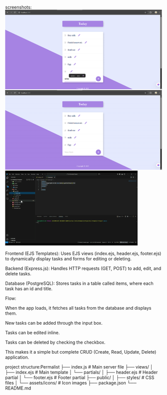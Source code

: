 screenshots:
![adding the new item in the list](./screenshots/adding%20the%20new%20item%20in%20the%20list.png)
![interface for this page](./screenshots/interface%20for%20this%20page.png)
![sucessfully runing](./screenshots/sucessfully%20runing.gif)

Frontend (EJS Templates):
Uses EJS views (index.ejs, header.ejs, footer.ejs) to dynamically display tasks and forms for editing or deleting.

Backend (Express.js):
Handles HTTP requests (GET, POST) to add, edit, and delete tasks.

Database (PostgreSQL):
Stores tasks in a table called items, where each task has an id and title.

Flow:

When the app loads, it fetches all tasks from the database and displays them.

New tasks can be added through the input box.

Tasks can be edited inline.

Tasks can be deleted by checking the checkbox.

This makes it a simple but complete CRUD (Create, Read, Update, Delete) application.

project structure:Permalist
├── index.js              # Main server file
├── views/
│   ├── index.ejs         # Main template
│   └── partials/
│       ├── header.ejs    # Header partial
│       └── footer.ejs    # Footer partial
├── public/
│   ├── styles/           # CSS files
│   └── assets/icons/     # Icon images
├── package.json
└── README.md